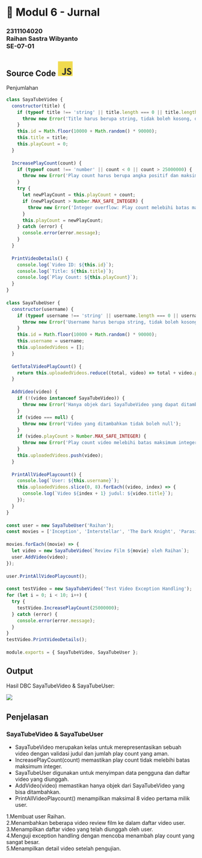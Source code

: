 # 📘 Modul 6 - Jurnal

### 2311104020<br> Raihan Sastra Wibyanto<br> SE-07-01

##  Source Code <img src="https://github.com/devicons/devicon/blob/master/icons/javascript/javascript-original.svg" title="JavaScript" alt="JavaScript" width="40" height="40"/>
Penjumlahan
```js
class SayaTubeVideo {
  constructor(title) {
    if (typeof title !== 'string' || title.length === 0 || title.length > 200) {
      throw new Error('Title harus berupa string, tidak boleh kosong, dan maksimal 200 karakter');
    }
    this.id = Math.floor(10000 + Math.random() * 90000);
    this.title = title;
    this.playCount = 0;
  }

  IncreasePlayCount(count) {
    if (typeof count !== 'number' || count < 0 || count > 25000000) {
      throw new Error('Play count harus berupa angka positif dan maksimal 25.000.000');
    }
    try {
      let newPlayCount = this.playCount + count;
      if (newPlayCount > Number.MAX_SAFE_INTEGER) {
        throw new Error('Integer overflow: Play count melebihi batas maksimal');
      }
      this.playCount = newPlayCount;
    } catch (error) {
      console.error(error.message);
    }
  }

  PrintVideoDetails() {
    console.log(`Video ID: ${this.id}`);
    console.log(`Title: ${this.title}`);
    console.log(`Play Count: ${this.playCount}`);
  }
}

class SayaTubeUser {
  constructor(username) {
    if (typeof username !== 'string' || username.length === 0 || username.length > 100) {
      throw new Error('Username harus berupa string, tidak boleh kosong, dan maksimal 100 karakter');
    }
    this.id = Math.floor(10000 + Math.random() * 90000);
    this.username = username;
    this.uploadedVideos = [];
  }

  GetTotalVideoPlayCount() {
    return this.uploadedVideos.reduce((total, video) => total + video.playCount, 0);
  }

  AddVideo(video) {
    if (!(video instanceof SayaTubeVideo)) {
      throw new Error('Hanya objek dari SayaTubeVideo yang dapat ditambahkan');
    }
    if (video === null) {
      throw new Error('Video yang ditambahkan tidak boleh null');
    }
    if (video.playCount > Number.MAX_SAFE_INTEGER) {
      throw new Error('Play count video melebihi batas maksimum integer');
    }
    this.uploadedVideos.push(video);
  }

  PrintAllVideoPlaycount() {
    console.log(`User: ${this.username}`);
    this.uploadedVideos.slice(0, 8).forEach((video, index) => {
      console.log(`Video ${index + 1} judul: ${video.title}`);
    });
  }
}

const user = new SayaTubeUser('Raihan');
const movies = ['Inception', 'Interstellar', 'The Dark Knight', 'Parasite', 'Avengers: Endgame', 'The Matrix', 'Fight Club', 'The Godfather', 'Pulp Fiction', 'Forrest Gump'];

movies.forEach((movie) => {
  let video = new SayaTubeVideo(`Review Film ${movie} oleh Raihan`);
  user.AddVideo(video);
});

user.PrintAllVideoPlaycount();

const testVideo = new SayaTubeVideo('Test Video Exception Handling');
for (let i = 0; i < 10; i++) {
  try {
    testVideo.IncreasePlayCount(25000000);
  } catch (error) {
    console.error(error.message);
  }
}
testVideo.PrintVideoDetails();

module.exports = { SayaTubeVideo, SayaTubeUser };
```

## Output

Hasil DBC SayaTubeVideo & SayaTubeUser:<br>

<img src="https://github.com/user-attachments/assets/d53efe3d-6efc-4813-8806-0ea8803b8265" width=450><br>


## Penjelasan
### SayaTubeVideo & SayaTubeUser
<ul>
  <li>SayaTubeVideo merupakan kelas untuk merepresentasikan sebuah video dengan validasi judul dan jumlah play count yang aman.</li>
  <li>IncreasePlayCount(count) memastikan play count tidak melebihi batas maksimum integer.</li>
  <li>SayaTubeUser digunakan untuk menyimpan data pengguna dan daftar video yang diunggah.</li>
  <li>AddVideo(video) memastikan hanya objek dari SayaTubeVideo yang bisa ditambahkan.</li>
  <li>PrintAllVideoPlaycount() menampilkan maksimal 8 video pertama milik user.</li>
</ul>


1.Membuat user Raihan.<br>
2.Menambahkan beberapa video review film ke dalam daftar video user.<br>
3.Menampilkan daftar video yang telah diunggah oleh user.<br>
4.Menguji exception handling dengan mencoba menambah play count yang sangat besar.<br>
5.Menampilkan detail video setelah pengujian.

